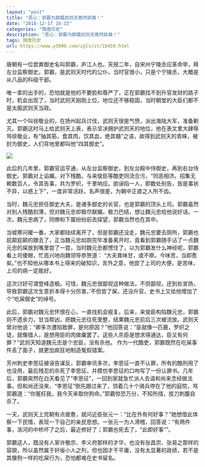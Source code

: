 ```yaml
---
layout: "post"
title: "恶心：郭霸为献媚武则天竟然舔粪！"
date: "2018-12-17 16:15"
categories: "隋唐历史"
description: "恶心：郭霸为献媚武则天竟然舔粪！"
tags: 隋唐历史
url: https://www.y5000.com/zgls/st/18450.html
---
```






唐朝有一位尝粪御史名叫郭霸，庐江人也。天授二年，自宋州宁陵丞应革命举，拜左台监察御史。郭霸，是武则天时代的公仆，当时官很小，只是个宁陵丞，大概是从八品的科级干部。

唯一拿的出手的，恐怕就是他的不要脸和尊严了，正在郭霸找不到升官发财的路子时，机会出现了，当时武则天刚刚上位，地位还不够稳固，当时朝堂的大臣们都不是太服武则天当政。

尤其一个叫徐敬业的，在扬州起兵讨伐，武则天很是气愤，派出海陆大军，准备剿灭。郭霸这时马上给武则天上表，表示坚决拥护武则天的地位，他在表文里大肆辱骂徐敬业，有“抽其筋，食其肉，饮其血，绝其髓”之语，故得到武则天的青睐，被封为御史，人们背地里都叫他“四其御史”。

![](https://img.y5000.com/uploads/allimg/170401/1422521940-0.jpg)

此后的几年里，郭霸官运亨通，从左台监察御史，到左台殿中侍御史，再到右台侍御史。郭霸对上谄媚，对下残酷，与来俊臣等酷吏同流合污，“同恶相济。招集无赖数百人，令其告事，共为罗织，千里响应。欲诬陷一人，即数处别告，皆是事状不异，以惑上下”，一度非常活跃，名声很差，为朝中正直之人所不齿。

当时，魏元忠担任御史大夫，是诸多御史的长官，也是郭霸的顶头上司。郭霸虽然对别人残酷刻薄，但对魏元忠却极尽献媚，极力巴结，想让魏元忠给他说好话。一次，魏元忠病了，同僚和下属纷纷前去探望，郭霸当然也在其中。

当嘘寒问暖一番，大家都陆续离开了，但是郭霸还没走，魏元忠要去厕所，郭霸也屁颠屁颠的跟去了，正当魏元忠如厕完毕准备离开时，竟看到郭霸随手沾了一点魏元忠的屎放到嘴里尝了一尝，当时魏元忠都愣住了，以为郭霸发什么神经呢，郭霸看上司傻眼，忙高兴地向魏领导恭贺道：
“大夫粪味甘，或不瘳。今味苦，当即愈矣。”也不知他从哪本书上得来的破知识，言外之意，他尝了上司的大便，是苦味，上司的病一定能好。

这次讨好可谓登峰造极。可惜，魏元忠很鄙视这种做法，不但鄙视，还到处宣扬，导致郭霸这次生意折本得十分厉害，’不但尝了屎，还没升官，史书上又给他增加了个“吃屎御史”的绰号。

此后，郭霸对魏元忠怀恨在心，一直找机会报复。后来，来俊臣构陷魏元忠，郭霸则不遗余力，甘当帮凶，把魏元忠往死里整，结果魏元忠前后三次被流放。武则天曾对他说：“卿多次遭陷致罪，是何原因？”他回答说：“臣就像一匹鹿，罗织之徒，就像猎人，是想用臣的肉做羹罢了。这些人杀臣是想求得通达，臣又有何罪？”武则天知道魏元忠是个忠臣，没有杀他。
作为一代酷吏，郭霸既然在吃屎事件丢了面子，就更加疯狂地制造冤假错案。

芳州刺史李思征被诬告谋反，郭霸审讯多次，李思征一直不认罪，所有的酷刑用了也没用，最后残忍的杀死了李思征，并模仿李思征的口吻写了一份认罪书。几年后，郭霸突然在白天看见了“李思征”，一回到家就急忙派人去请和尚来念经做法事。但和尚还没来，“李思征”倒先跟过来了，领着几十个骑兵停在了他的庭院，骂郭霸道：“你冤枉我，我今天来取你狗命。”郭霸惊恐万分，不知所措，拔刀刺腹自杀了。

一天，武则天上完朝有点疲惫，就问近臣张元一：“比在外有何好事？”她想借此体察一下民情，表现一下自己的亲民思想。一张元一为人滑稽，回答说：“有两件事，洛河的中桥坏了之后，最近修好了；郭霸也死去了，“此即好事””。

郭霸这人，既没有人家许敬宗、李义府那样的才华，也没有张昌宗、张易之那样的容貌，所以虽然属于奸佞小人之列，但也因才干平庸，没有太显著的政绩，若不是其像狗一样的吃屎行为，恐怕都难在史书留名。
